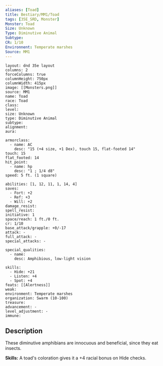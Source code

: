 ```yaml
---
aliases: [Toad]
title: Bestiary/MM1/Toad
tags: [35E_SRD, Monster]
Monster: Toad
Size: Unknown
Type: Diminutive Animal
Subtype: 
CR: 1/10
Environnent: Temperate marshes
Source: MM1
---
```


```statblock
layout: dnd 35e layout
columns: 2
forceColumns: true
columnHeight: 750px
columnWidth: 415px
image: [[Monsters.png]]
source: MM1
name: Toad
race: Toad
class: 
level: 
size: Unknown
type: Diminutive Animal
subtype: 
alignment: 
aura: 

armorclass:
  - name: AC
    desc: "15 (+4 size, +1 Dex), touch 15, flat-footed 14"
touch: 15
flat_footed: 14
hit_point:
  - name: hp
    desc: "1 ; 1/4 d8"
speed: 5 ft. (1 square)

abilities: [1, 12, 11, 1, 14, 4]
saves:
  - Fort: +2
  - Ref: +3
  - Will: +2
damage_resist: 
spell_resist: 
initiative: 1
space/reach: 1 ft./0 ft.
cr: 1/10
base_attack/grapple: +0/-17
attack: -
full_attack: -
special_attacks: -

special_qualities:
  - name: 
    desc: Amphibious, low-light vision

skills:
  - Hide: +21
  - Listen: +4
  - Spot: +4
feats: [[Alertness]]
weak: 
environment: Temperate marshes
organization: Swarm (10-100)
treasure: 
advancement: -
level_adjustment: -
immune: 
```

## Description

<p>These diminutive amphibians are innocuous and beneficial, since they eat insects.</p>
<p>
            <b>Skills:</b> A toad's coloration gives it a +4 racial bonus on Hide checks.</p>